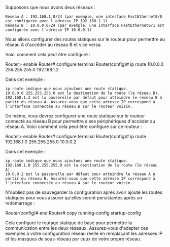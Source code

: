 Supposons que nous avons deux réseaux :

    Réseau A : 192.168.1.0/24 (par exemple, une interface FastEthernet0/0 est configurée avec l'adresse IP 192.168.1.1)
    Réseau B : 10.0.0.0/24 (par exemple, une interface FastEthernet0/1 est configurée avec l'adresse IP 10.0.0.1)

Nous allons configurer des routes statiques sur le routeur pour permettre au réseau A d'accéder au réseau B et vice versa.

Voici comment cela peut être configuré :

Router> enable
Router# configure terminal
Router(config)# ip route 10.0.0.0 255.255.255.0 192.168.1.2

Dans cet exemple :

    ip route indique que nous ajoutons une route statique.
    10.0.0.0 255.255.255.0 est la destination de la route (le réseau B).
    192.168.1.2 est la passerelle par défaut pour atteindre le réseau B à partir du réseau A. Assurez-vous que cette adresse IP correspond à l'interface connectée au réseau B sur le routeur voisin.

De même, vous devrez configurer une route statique sur le routeur connecté au réseau B pour permettre à ses périphériques d'accéder au réseau A. Voici comment cela peut être configuré sur ce routeur :

Router> enable
Router# configure terminal
Router(config)# ip route 192.168.1.0 255.255.255.0 10.0.0.2

Dans cet exemple :

    ip route indique que nous ajoutons une route statique.
    192.168.1.0 255.255.255.0 est la destination de la route (le réseau A).
    10.0.0.2 est la passerelle par défaut pour atteindre le réseau A à partir du réseau B. Assurez-vous que cette adresse IP correspond à l'interface connectée au réseau A sur le routeur voisin.

N'oubliez pas de sauvegarder la configuration après avoir ajouté les routes statiques pour vous assurer qu'elles seront persistantes après un redémarrage :

Router(config)# end
Router# copy running-config startup-config

Cela configure le routage statique de base pour permettre la communication entre les deux réseaux. Assurez-vous d'adapter ces exemples à votre configuration réseau réelle en remplaçant les adresses IP et les masques de sous-réseau par ceux de votre propre réseau.